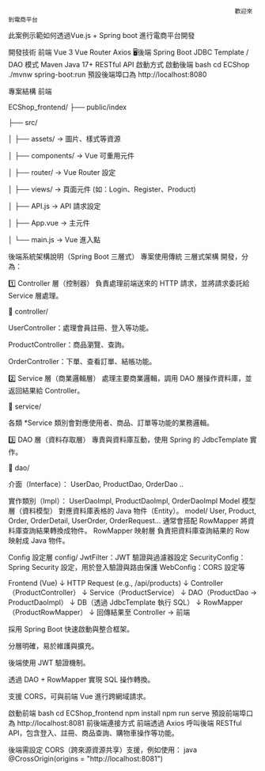                                                                     歡迎來到電商平台
此案例示範如何透過Vue.js + Spring boot 進行電商平台開發


開發技術
前端
Vue 3
Vue Router
Axios
🖥後端
Spring Boot
JDBC Template / DAO 模式
Maven
Java 17+
RESTful API
啟動方式
啟動後端
bash
cd ECShop
./mvnw spring-boot:run
預設後端埠口為 http://localhost:8080

 專案結構
前端

ECShop_frontend/
├── public/index

├── src/

│   ├── assets/         → 圖片、樣式等資源

│   ├── components/     → Vue 可重用元件

│   ├── router/         → Vue Router 設定

│   ├── views/          → 頁面元件 (如：Login、Register、Product)

│   ├── API.js          → API 請求設定

│   ├── App.vue         → 主元件

│   └── main.js         → Vue 進入點




後端系統架構說明（Spring Boot 三層式）
專案使用傳統 三層式架構 開發，分為：

1️⃣ Controller 層（控制器）
負責處理前端送來的 HTTP 請求，並將請求委託給 Service 層處理。



📁 controller/

UserController：處理會員註冊、登入等功能。

ProductController：商品瀏覽、查詢。

OrderController：下單、查看訂單、結帳功能。

2️⃣ Service 層（商業邏輯層）
處理主要商業邏輯，調用 DAO 層操作資料庫，並返回結果給 Controller。

📁 service/

各類 *Service 類別會對應使用者、商品、訂單等功能的業務邏輯。

3️⃣ DAO 層（資料存取層）
專責與資料庫互動，使用 Spring 的 JdbcTemplate 實作。

📁 dao/

介面（Interface）：
UserDao, ProductDao, OrderDao ..

實作類別（Impl）：
UserDaoImpl, ProductDaoImpl, OrderDaoImpl
 Model 模型層（資料模型）
對應資料庫表格的 Java 物件（Entity）。
 model/
User, Product, Order, OrderDetail, UserOrder, OrderRequest...
通常會搭配 RowMapper 將資料庫查詢結果轉換成物件。
RowMapper 映射層
負責把資料庫查詢結果的 Row 映射成 Java 物件。

Config 設定層
 config/
JwtFilter：JWT 驗證與過濾器設定
SecurityConfig：Spring Security 設定，用於登入驗證與路由保護
WebConfig：CORS 設定等



Frontend (Vue)
     ↓
HTTP Request (e.g., /api/products)
     ↓
Controller（ProductController）
     ↓
Service（ProductService）
     ↓
DAO（ProductDao → ProductDaoImpl）
     ↓
DB（透過 JdbcTemplate 執行 SQL）
     ↓
RowMapper（ProductRowMapper）
     ↓
回傳結果至 Controller → 前端

採用 Spring Boot 快速啟動與整合框架。

分層明確，易於維護與擴充。

後端使用 JWT 驗證機制。

透過 DAO + RowMapper 實現 SQL 操作轉換。

支援 CORS，可與前端 Vue 進行跨網域請求。


啟動前端
bash
cd ECShop_frontend
npm install
npm run serve
預設前端埠口為 http://localhost:8081
前後端連接方式
前端透過 Axios 呼叫後端 RESTful API，包含登入、註冊、商品查詢、購物車操作等功能。

後端需設定 CORS（跨來源資源共享）支援，例如使用：
java
@CrossOrigin(origins = "http://localhost:8081")
